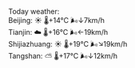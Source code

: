 Today weather:  
Beijing: ☀️   🌡️+14°C 🌬️↓7km/h  
Tianjin: ☁️   🌡️+16°C 🌬️←19km/h  
Shijiazhuang: ☀️   🌡️+19°C 🌬️↘19km/h  
Tangshan: ⛅️  🌡️+17°C 🌬️↓12km/h  
